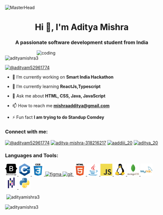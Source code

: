 ![MasterHead](https://androappstech.com/images/dedicated_resourses.gif)
<h1 align="center">Hi 👋, I'm Aditya Mishra</h1>
<h3 align="center">A passionate software development student from India</h3>
<img align="right" alt = "coding" width="400" src="https://cdn.dribbble.com/users/1162077/screenshots/3848914/programmer.gif">

<p align="left"> <img src="https://komarev.com/ghpvc/?username=adityamishra3&label=Profile%20views&color=0e75b6&style=flat" alt="adityamishra3" /> </p>

<p align="left"> <a href="https://twitter.com/@adityam52961774" target="blank"><img src="https://img.shields.io/twitter/follow/@adityam52961774?logo=twitter&style=for-the-badge" alt="@adityam52961774" /></a> </p>

- 🔭 I’m currently working on **Smart India Hackathon**

- 🌱 I’m currently learning **ReactJs,Typescript**

- 💬 Ask me about **HTML, CSS, Java, JavaScript**

- 📫 How to reach me **mishraadditya@gmail.com**

- ⚡ Fun fact **I am trying to do Standup Comdey**

<h3 align="left">Connect with me:</h3>
<p align="left">
<a href="https://twitter.com/@adityam52961774" target="blank"><img align="center" src="https://raw.githubusercontent.com/rahuldkjain/github-profile-readme-generator/master/src/images/icons/Social/twitter.svg" alt="@adityam52961774" height="30" width="40" /></a>
<a href="https://linkedin.com/in/aditya-mishra-318216217" target="blank"><img align="center" src="https://raw.githubusercontent.com/rahuldkjain/github-profile-readme-generator/master/src/images/icons/Social/linked-in-alt.svg" alt="aditya-mishra-318216217" height="30" width="40" /></a>
<a href="https://instagram.com/aaddiii_20" target="blank"><img align="center" src="https://raw.githubusercontent.com/rahuldkjain/github-profile-readme-generator/master/src/images/icons/Social/instagram.svg" alt="aaddiii_20" height="30" width="40" /></a>
<a href="https://www.leetcode.com/aditya_20" target="blank"><img align="center" src="https://raw.githubusercontent.com/rahuldkjain/github-profile-readme-generator/master/src/images/icons/Social/leet-code.svg" alt="aditya_20" height="30" width="40" /></a>
</p>

<h3 align="left">Languages and Tools:</h3>
<p align="left"> <a href="https://getbootstrap.com" target="_blank" rel="noreferrer"> <img src="https://raw.githubusercontent.com/devicons/devicon/master/icons/bootstrap/bootstrap-plain-wordmark.svg" alt="bootstrap" width="40" height="40"/> </a> <a href="https://www.w3schools.com/cpp/" target="_blank" rel="noreferrer"> <img src="https://raw.githubusercontent.com/devicons/devicon/master/icons/cplusplus/cplusplus-original.svg" alt="cplusplus" width="40" height="40"/> </a> <a href="https://www.w3schools.com/css/" target="_blank" rel="noreferrer"> <img src="https://raw.githubusercontent.com/devicons/devicon/master/icons/css3/css3-original-wordmark.svg" alt="css3" width="40" height="40"/> </a> <a href="https://www.figma.com/" target="_blank" rel="noreferrer"> <img src="https://www.vectorlogo.zone/logos/figma/figma-icon.svg" alt="figma" width="40" height="40"/> </a> <a href="https://git-scm.com/" target="_blank" rel="noreferrer"> <img src="https://www.vectorlogo.zone/logos/git-scm/git-scm-icon.svg" alt="git" width="40" height="40"/> </a> <a href="https://www.w3.org/html/" target="_blank" rel="noreferrer"> <img src="https://raw.githubusercontent.com/devicons/devicon/master/icons/html5/html5-original-wordmark.svg" alt="html5" width="40" height="40"/> </a> <a href="https://www.java.com" target="_blank" rel="noreferrer"> <img src="https://raw.githubusercontent.com/devicons/devicon/master/icons/java/java-original.svg" alt="java" width="40" height="40"/> </a> <a href="https://developer.mozilla.org/en-US/docs/Web/JavaScript" target="_blank" rel="noreferrer"> <img src="https://raw.githubusercontent.com/devicons/devicon/master/icons/javascript/javascript-original.svg" alt="javascript" width="40" height="40"/> </a> <a href="https://www.linux.org/" target="_blank" rel="noreferrer"> <img src="https://raw.githubusercontent.com/devicons/devicon/master/icons/linux/linux-original.svg" alt="linux" width="40" height="40"/> </a> <a href="https://www.mongodb.com/" target="_blank" rel="noreferrer"> <img src="https://raw.githubusercontent.com/devicons/devicon/master/icons/mongodb/mongodb-original-wordmark.svg" alt="mongodb" width="40" height="40"/> </a> <a href="https://www.mysql.com/" target="_blank" rel="noreferrer"> <img src="https://raw.githubusercontent.com/devicons/devicon/master/icons/mysql/mysql-original-wordmark.svg" alt="mysql" width="40" height="40"/> </a> <a href="https://pandas.pydata.org/" target="_blank" rel="noreferrer"> <img src="https://raw.githubusercontent.com/devicons/devicon/2ae2a900d2f041da66e950e4d48052658d850630/icons/pandas/pandas-original.svg" alt="pandas" width="40" height="40"/> </a> <a href="https://www.python.org" target="_blank" rel="noreferrer"> <img src="https://raw.githubusercontent.com/devicons/devicon/master/icons/python/python-original.svg" alt="python" width="40" height="40"/> </a> </p>

<!-- <p><img align="left" src="https://github-readme-stats.vercel.app/api/top-langs?username=adityamishra3&show_icons=true&locale=en&layout=compact" alt="adityamishra3" /></p> -->

<p>&nbsp;<img align="center" width="400" src="https://github-readme-stats.vercel.app/api?username=adityamishra3&show_icons=true&locale=en" alt="adityamishra3" /></p>

<p><img align="center" width = "400" src="https://github-readme-streak-stats.herokuapp.com/?user=adityamishra3&" alt="adityamishra3" /></p>
